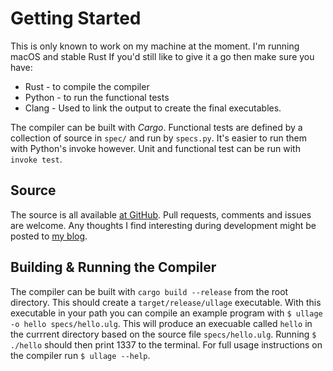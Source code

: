 # Getting Started

This is only known to work on my machine at the moment. I'm running macOS and stable Rust If you'd still like to give it a go then make sure you have:

 * Rust - to compile the compiler
 * Python - to run the functional tests
 * Clang - Used to link the output to create the final executables.

The compiler can be built with *Cargo*. Functional tests are defined by a collection of source in `spec/` and run by `specs.py`. It's easier to run them with Python's invoke however. Unit and functional test can be run with `invoke test`.

## Source

The source is all available [at GitHub](https://github.com/iwillspeak/ullage). Pull requests, comments and issues are welcome. Any thoughts I find interesting during development might be posted to [my blog](http://willspeak.me/).

## Building & Running the Compiler

The compiler can be built with `cargo build --release` from the root directory. This should create a `target/release/ullage` executable. With this executable in your path you can compile an example program with `$ ullage -o hello specs/hello.ulg`. This will produce an execuable called `hello` in the currrent directory based on the source file `specs/hello.ulg`. Running `$ ./hello` should then print 1337 to the terminal. For full usage instructions on the compiler run `$ ullage --help`.
